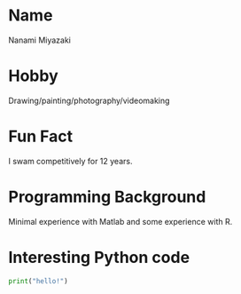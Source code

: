 # Name
Nanami Miyazaki

# Hobby
Drawing/painting/photography/videomaking

# Fun Fact
I swam competitively for 12 years. 

# Programming Background
Minimal experience with Matlab and some experience with R.

# Interesting Python code
```python
print("hello!")
```